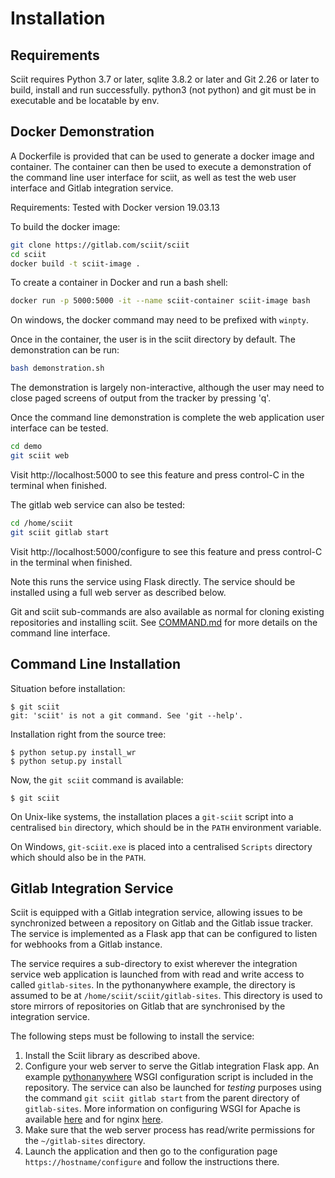 # Installation

## Requirements

Sciit requires Python 3.7 or later, sqlite 3.8.2 or later and Git 2.26 or later to build, install and run successfully.
python3 (not python) and git must be in executable and be locatable by env.


## Docker Demonstration

A Dockerfile is provided that can be used to generate a docker image and container.  The container can then be used
to execute a demonstration of the command line user interface for sciit, as well as test the web user interface and 
Gitlab integration service.

Requirements: Tested with Docker version 19.03.13

To build the docker image:

```bash
git clone https://gitlab.com/sciit/sciit
cd sciit
docker build -t sciit-image .
```

To create a container in Docker and run a bash shell:

```bash
docker run -p 5000:5000 -it --name sciit-container sciit-image bash
```

On windows, the docker command may need to be prefixed with `winpty`.

Once in the container, the user is in the sciit directory by default.  The demonstration can be run:

```bash
bash demonstration.sh
```

The demonstration is largely non-interactive, although the user may need to close paged screens of output from the 
tracker by pressing 'q'.

Once the command line demonstration is complete the web application user interface can be tested.

```bash
cd demo
git sciit web
```

Visit http://localhost:5000 to see this feature and press control-C in the terminal when finished.

The gitlab web service can also be tested:

```bash
cd /home/sciit
git sciit gitlab start
```

Visit http://localhost:5000/configure to see this feature and press control-C in the terminal when finished.

Note this runs the service using Flask directly.  The service should be installed using a full web server as described 
below.

Git and sciit sub-commands are also available as normal for cloning existing repositories and installing sciit.  See 
[COMMAND.md](./COMMAND.md) for more details on the command line interface.


## Command Line Installation

Situation before installation:

    $ git sciit
    git: 'sciit' is not a git command. See 'git --help'.

Installation right from the source tree:

    $ python setup.py install_wr
    $ python setup.py install

Now, the `git sciit` command is available:

    $ git sciit

On Unix-like systems, the installation places a `git-sciit` script into a centralised `bin` directory, which should be 
in the `PATH` environment variable.

On Windows, `git-sciit.exe` is placed into a centralised `Scripts` directory which should also be in the `PATH`.

## Gitlab Integration Service

Sciit is equipped with a Gitlab integration service, allowing issues to be synchronized between a repository on Gitlab 
and the Gitlab issue tracker. The service is implemented as a Flask app that can be configured to listen for webhooks
from a Gitlab instance.

The service requires a sub-directory to exist wherever the integration service web application is launched from with 
read and write access to called `gitlab-sites`.  In the pythonanywhere example, the directory is assumed to be at 
`/home/sciit/sciit/gitlab-sites`.  This directory is used to store mirrors of repositories on Gitlab that 
are synchronised by the integration service.

The following steps must be following to install the service:

1. Install the Sciit library as described above.
2. Configure your web server to serve the Gitlab integration Flask app.  An example 
   [pythonanywhere](sciit/gitlab/sciit_pythonanywhere_com.py) WSGI configuration script is included in the repository.
    The service can also be launched for *testing* purposes using the command `git sciit gitlab start` from the 
    parent directory of `gitlab-sites`.  More information on configuring WSGI for Apache is available
     [here](https://modwsgi.readthedocs.io/en/develop/user-guides/quick-configuration-guide.html) and for nginx
      [here](https://uwsgi-docs.readthedocs.io/en/latest/Nginx.html).
3. Make sure that the web server process has read/write permissions for the `~/gitlab-sites` directory.
4. Launch the application and then go to the configuration page `https://hostname/configure` and follow the instructions there.
